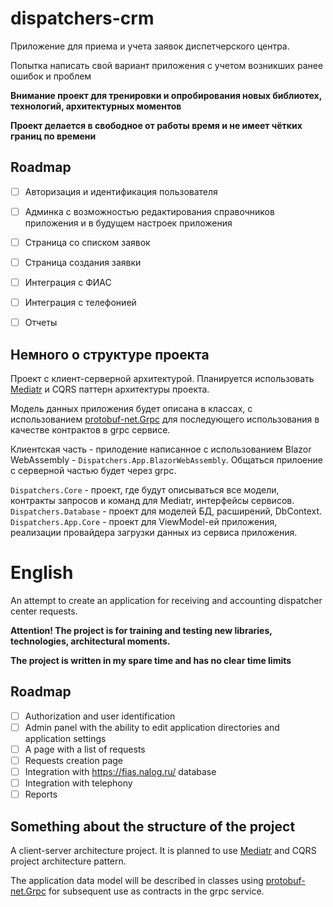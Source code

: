 # dispatchers-crm

Приложение для приема и учета заявок диспетчерского центра. 

Попытка написать свой вариант приложения с учетом возникших ранее ошибок и проблем

**Внимание проект для тренировки и опробирования новых библиотех, технологий, архитектурных моментов**

**Проект делается в свободное от работы время и не имеет чётких границ по времени**

## Roadmap

- [ ] Авторизация и идентификация пользователя
- [ ] Админка с возможностью редактирования справочников приложения и в будущем настроек приложения
- [ ] Страница со списком заявок
- [ ] Страница создания заявки
- [ ] Интеграция с ФИАС
- [ ] Интеграция с телефонией
- [ ] Отчеты


## Немного о структуре проекта

Проект с клиент-серверной архитектурой. Планируется использовать [Mediatr](https://github.com/jbogard/MediatR) и CQRS паттерн архитектуры проекта.

Модель данных приложения будет описана в классах, с использованием [protobuf-net.Grpc](https://github.com/protobuf-net/protobuf-net.Grpc) для последующего использования в качестве контрактов в grpc сервисе.

Клиентская часть - прилодение написанное с использованием Blazor WebAssembly - `Dispatchers.App.BlazorWebAssembly`. Общаться прилоение с серверной частью  будет через grpc.

`Dispatchers.Core` - проект, где будут описываться все модели, контракты запросов и команд для Mediatr, интерфейсы сервисов.
`Dispatchers.Database` - проект для моделей БД, расширений, DbContext.
`Dispatchers.App.Core` - проект для ViewModel-ей приложения, реализации провайдера загрузки данных из сервиса приложения.

# English

An attempt to create an application for receiving and accounting dispatcher center requests.

**Attention! The project is for training and testing new libraries, technologies, architectural moments.**

**The project is written in my spare time and has no clear time limits**

## Roadmap

- [ ] Authorization and user identification
- [ ] Admin panel with the ability to edit application directories and application settings
- [ ] A page with a list of requests
- [ ] Requests creation page
- [ ] Integration with https://fias.nalog.ru/ database
- [ ] Integration with telephony
- [ ] Reports

## Something about the structure of the project

A client-server architecture project. It is planned to use [Mediatr](https://github.com/board/MediatR) and CQRS project architecture pattern.

The application data model will be described in classes using [protobuf-net.Grpc](https://github.com/protobuf-net/protobuf-net.Grpc ) for subsequent use as contracts in the grpc service.



